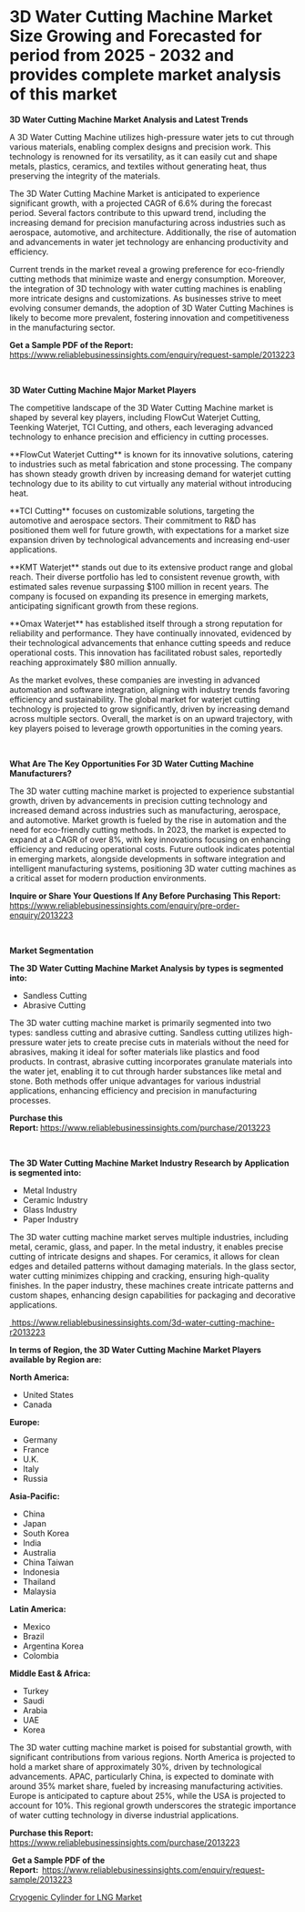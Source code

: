 <p><h1>3D Water Cutting Machine Market Size Growing and Forecasted for period from 2025 - 2032 and provides complete market analysis of this market</h1></p><p><strong>3D Water Cutting Machine Market Analysis and Latest Trends</strong></p>
<p><p>A 3D Water Cutting Machine utilizes high-pressure water jets to cut through various materials, enabling complex designs and precision work. This technology is renowned for its versatility, as it can easily cut and shape metals, plastics, ceramics, and textiles without generating heat, thus preserving the integrity of the materials.</p><p>The 3D Water Cutting Machine Market is anticipated to experience significant growth, with a projected CAGR of 6.6% during the forecast period. Several factors contribute to this upward trend, including the increasing demand for precision manufacturing across industries such as aerospace, automotive, and architecture. Additionally, the rise of automation and advancements in water jet technology are enhancing productivity and efficiency.</p><p>Current trends in the market reveal a growing preference for eco-friendly cutting methods that minimize waste and energy consumption. Moreover, the integration of 3D technology with water cutting machines is enabling more intricate designs and customizations. As businesses strive to meet evolving consumer demands, the adoption of 3D Water Cutting Machines is likely to become more prevalent, fostering innovation and competitiveness in the manufacturing sector.</p></p>
<p><strong>Get a Sample PDF of the Report:&nbsp;</strong> <a href="https://www.reliablebusinessinsights.com/enquiry/request-sample/2013223?utm_campaign=2246&utm_medium=2&utm_source=Github&utm_content=ia&utm_term=02032025&utm_id=3d-water-cutting-machine">https://www.reliablebusinessinsights.com/enquiry/request-sample/2013223</a></p>
<p>&nbsp;</p>
<p><strong>3D Water Cutting Machine Major Market Players</strong></p>
<p><p>The competitive landscape of the 3D Water Cutting Machine market is shaped by several key players, including FlowCut Waterjet Cutting, Teenking Waterjet, TCI Cutting, and others, each leveraging advanced technology to enhance precision and efficiency in cutting processes.</p><p>**FlowCut Waterjet Cutting** is known for its innovative solutions, catering to industries such as metal fabrication and stone processing. The company has shown steady growth driven by increasing demand for waterjet cutting technology due to its ability to cut virtually any material without introducing heat.</p><p>**TCI Cutting** focuses on customizable solutions, targeting the automotive and aerospace sectors. Their commitment to R&D has positioned them well for future growth, with expectations for a market size expansion driven by technological advancements and increasing end-user applications.</p><p>**KMT Waterjet** stands out due to its extensive product range and global reach. Their diverse portfolio has led to consistent revenue growth, with estimated sales revenue surpassing $100 million in recent years. The company is focused on expanding its presence in emerging markets, anticipating significant growth from these regions.</p><p>**Omax Waterjet** has established itself through a strong reputation for reliability and performance. They have continually innovated, evidenced by their technological advancements that enhance cutting speeds and reduce operational costs. This innovation has facilitated robust sales, reportedly reaching approximately $80 million annually.</p><p>As the market evolves, these companies are investing in advanced automation and software integration, aligning with industry trends favoring efficiency and sustainability. The global market for waterjet cutting technology is projected to grow significantly, driven by increasing demand across multiple sectors. Overall, the market is on an upward trajectory, with key players poised to leverage growth opportunities in the coming years.</p></p>
<p>&nbsp;</p>
<p><strong>What Are The Key Opportunities For 3D Water Cutting Machine Manufacturers?</strong></p>
<p><p>The 3D water cutting machine market is projected to experience substantial growth, driven by advancements in precision cutting technology and increased demand across industries such as manufacturing, aerospace, and automotive. Market growth is fueled by the rise in automation and the need for eco-friendly cutting methods. In 2023, the market is expected to expand at a CAGR of over 8%, with key innovations focusing on enhancing efficiency and reducing operational costs. Future outlook indicates potential in emerging markets, alongside developments in software integration and intelligent manufacturing systems, positioning 3D water cutting machines as a critical asset for modern production environments.</p></p>
<p><strong>Inquire or Share Your Questions If Any Before Purchasing This Report:</strong> <a href="https://www.reliablebusinessinsights.com/enquiry/pre-order-enquiry/2013223?utm_campaign=2246&utm_medium=2&utm_source=Github&utm_content=ia&utm_term=02032025&utm_id=3d-water-cutting-machine">https://www.reliablebusinessinsights.com/enquiry/pre-order-enquiry/2013223</a></p>
<p>&nbsp;</p>
<p><strong>Market Segmentation</strong></p>
<p><strong>The 3D Water Cutting Machine Market Analysis by types is segmented into:</strong></p>
<p><ul><li>Sandless Cutting</li><li>Abrasive Cutting</li></ul></p>
<p><p>The 3D water cutting machine market is primarily segmented into two types: sandless cutting and abrasive cutting. Sandless cutting utilizes high-pressure water jets to create precise cuts in materials without the need for abrasives, making it ideal for softer materials like plastics and food products. In contrast, abrasive cutting incorporates granulate materials into the water jet, enabling it to cut through harder substances like metal and stone. Both methods offer unique advantages for various industrial applications, enhancing efficiency and precision in manufacturing processes.</p></p>
<p><strong>Purchase this Report:&nbsp;</strong><a href="https://www.reliablebusinessinsights.com/purchase/2013223?utm_campaign=2246&utm_medium=2&utm_source=Github&utm_content=ia&utm_term=02032025&utm_id=3d-water-cutting-machine">https://www.reliablebusinessinsights.com/purchase/2013223</a></p>
<p>&nbsp;</p>
<p><strong>The 3D Water Cutting Machine Market Industry Research by Application is segmented into:</strong></p>
<p><ul><li>Metal Industry</li><li>Ceramic Industry</li><li>Glass Industry</li><li>Paper Industry</li></ul></p>
<p><p>The 3D water cutting machine market serves multiple industries, including metal, ceramic, glass, and paper. In the metal industry, it enables precise cutting of intricate designs and shapes. For ceramics, it allows for clean edges and detailed patterns without damaging materials. In the glass sector, water cutting minimizes chipping and cracking, ensuring high-quality finishes. In the paper industry, these machines create intricate patterns and custom shapes, enhancing design capabilities for packaging and decorative applications.</p></p>
<p><a href="https://www.reliablebusinessinsights.com/3d-water-cutting-machine-r2013223?utm_campaign=2246&utm_medium=2&utm_source=Github&utm_content=ia&utm_term=02032025&utm_id=3d-water-cutting-machine">&nbsp;https://www.reliablebusinessinsights.com/3d-water-cutting-machine-r2013223</a></p>
<p><strong>In terms of Region, the 3D Water Cutting Machine Market Players available by Region are:</strong></p>
<p>
    <p> <strong> North America: </strong>
        <ul>
            <li>United States</li>
            <li>Canada</li>
        </ul>
        </p> 
    <p> <strong> Europe: </strong>
        <ul>
            <li>Germany</li>
            <li>France</li>
            <li>U.K.</li>
            <li>Italy</li>
            <li>Russia</li>
        </ul>
        </p> 
    <p> <strong> Asia-Pacific: </strong>
        <ul>
            <li>China</li>
            <li>Japan</li>
            <li>South Korea</li>
            <li>India</li>
            <li>Australia</li>
            <li>China Taiwan</li>
            <li>Indonesia</li>
            <li>Thailand</li>
            <li>Malaysia</li>
        </ul>
        </p> 
    <p> <strong> Latin America: </strong>
        <ul>
            <li>Mexico</li>
            <li>Brazil</li>
            <li>Argentina Korea</li>
            <li>Colombia</li>
        </ul>
        </p> 
    <p> <strong> Middle East & Africa: </strong>
        <ul>
            <li>Turkey</li>
            <li>Saudi</li>
            <li>Arabia</li>
            <li>UAE</li>
            <li>Korea</li>
        </ul>
    </p>
    </p>
<p><p>The 3D water cutting machine market is poised for substantial growth, with significant contributions from various regions. North America is projected to hold a market share of approximately 30%, driven by technological advancements. APAC, particularly China, is expected to dominate with around 35% market share, fueled by increasing manufacturing activities. Europe is anticipated to capture about 25%, while the USA is projected to account for 10%. This regional growth underscores the strategic importance of water cutting technology in diverse industrial applications.</p></p>
<p><strong>Purchase this Report: </strong><a href="https://www.reliablebusinessinsights.com/purchase/2013223?utm_campaign=2246&utm_medium=2&utm_source=Github&utm_content=ia&utm_term=02032025&utm_id=3d-water-cutting-machine">https://www.reliablebusinessinsights.com/purchase/2013223</a></p>
<p>&nbsp;<strong>Get a Sample PDF of the Report:&nbsp;&nbsp;</strong><a href="https://www.reliablebusinessinsights.com/enquiry/request-sample/2013223?utm_campaign=2246&utm_medium=2&utm_source=Github&utm_content=ia&utm_term=02032025&utm_id=3d-water-cutting-machine">https://www.reliablebusinessinsights.com/enquiry/request-sample/2013223</a></p>
<p><strong></strong></p>
<p><p><a href="https://github.com/shondapmbau/Market-Research-Report-List-1/blob/main/cryogenic-cylinder-for-lng-market.md?utm_campaign=2246&utm_medium=2&utm_source=Github&utm_content=ia&utm_term=02032025&utm_id=3d-water-cutting-machine">Cryogenic Cylinder for LNG Market</a></p></p>